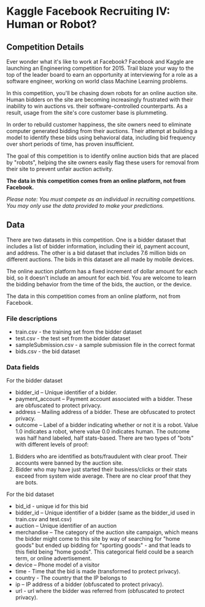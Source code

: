 # Kaggle Facebook Recruiting IV: Human or Robot?

## Competition Details
Ever wonder what it's like to work at Facebook? Facebook and Kaggle are launching an Engineering competition for 2015. Trail blaze your way to the top of the leader board to earn an opportunity at interviewing for a role as a software engineer, working on world class Machine Learning problems. 

In this competition, you'll be chasing down robots for an online auction site. Human bidders on the site are becoming increasingly frustrated with their inability to win auctions vs. their software-controlled counterparts. As a result, usage from the site's core customer base is plummeting.

In order to rebuild customer happiness, the site owners need to eliminate computer generated bidding from their auctions. Their attempt at building a model to identify these bids using behavioral data, including bid frequency over short periods of time, has proven insufficient. 

The goal of this competition is to identify online auction bids that are placed by "robots", helping the site owners easily flag these users for removal from their site to prevent unfair auction activity. 

**The data in this competition comes from an online platform, not from Facebook.**

*Please note: You must compete as an individual in recruiting competitions. You may only use the data provided to make your predictions.*

## Data
There are two datasets in this competition. One is a bidder dataset that includes a list of bidder information, including their id, payment account, and address. The other is a bid dataset that includes 7.6 million bids on different auctions. The bids in this dataset are all made by mobile devices.

The online auction platform has a fixed increment of dollar amount for each bid, so it doesn't include an amount for each bid. You are welcome to learn the bidding behavior from the time of the bids, the auction, or the device. 

The data in this competition comes from an online platform, not from Facebook.

### File descriptions

- train.csv - the training set from the bidder dataset
- test.csv - the test set from the bidder dataset
- sampleSubmission.csv - a sample submission file in the correct format
- bids.csv - the bid dataset


### Data fields
For the bidder dataset
- bidder_id – Unique identifier of a bidder.
- payment_account – Payment account associated with a bidder. These are obfuscated to protect privacy. 
- address – Mailing address of a bidder. These are obfuscated to protect privacy. 
- outcome – Label of a bidder indicating whether or not it is a robot. Value 1.0 indicates a robot, where value 0.0 indicates human. The outcome was half hand labeled, half stats-based. There are two types of "bots" with different levels of proof:
1. Bidders who are identified as bots/fraudulent with clear proof. Their accounts were banned by the auction site.
2. Bidder who may have just started their business/clicks or their stats exceed from system wide average. There are no clear proof that they are bots. 

For the bid dataset
- bid_id - unique id for this bid
- bidder_id – Unique identifier of a bidder (same as the bidder_id used in train.csv and test.csv)
- auction – Unique identifier of an auction
- merchandise –  The category of the auction site campaign, which means the bidder might come to this site by way of searching for "home goods" but ended up bidding for "sporting goods" - and that leads to this field being "home goods". This categorical field could be a search term, or online advertisement. 
- device – Phone model of a visitor
- time - Time that the bid is made (transformed to protect privacy).
- country - The country that the IP belongs to
- ip – IP address of a bidder (obfuscated to protect privacy).
- url - url where the bidder was referred from (obfuscated to protect privacy). 
